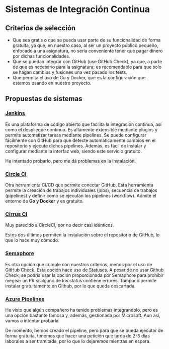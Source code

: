 # Sistemas de Integración Continua

## Criterios de selección

- Que sea gratis o que se pueda usar parte de su funcionalidad de forma gratuita, ya que, en nuestro caso, al ser un proyecto público pequeño, enfocado a una asignatura, no sería conveniente tener que pagar dinero por dichas funcionalidades.
- Que se puedan integrar con GitHub (use GitHub Check), ya que, a parte de que es necesario para la asignatura; es recomendable para que solo se hagan cambios y fusiones una vez pasado los tests.
- Que permita el uso de Go y Docker, que es la configuración que estamos usando en nuestro proyecto.

## Propuestas de sistemas

### [Jenkins](https://www.jenkins.io/)

Es una plataforma de código abierto que facilita la integración continua, así como el despliegue contínuo. Es altamente extensible mediante plugins y permite automatizar tareas mediante pipelines. Se puede configurar fácilmente con GitHub para que detecte automáticamente cambios en el repositorio y ejecute dichos pipelines. Además, es fácil de instalar y configurar mediante la interfaz web, siendo este servicio gratuito.

He intentado probarlo, pero me dá problemas en la instalación.

### [Circle CI](https://circleci.com/)

Otra herramienta CI/CD que permite conectar GitHub. Esta herramienta permite la creación de trabajos individuales (jobs), secuencia de trabajos (pipelines) y definir como se ejecutan los pipelines (workflow). Admite el entorno de **Go y Docker** y es gratuito.

### [Cirrus CI](https://cirrus-ci.org/)

Muy parecido a CircleCI, por no decir casi idénticos.

Estos dos últimos permiten la instalación sobre el repositorio de GitHub, lo que lo hace muy cómodo.

### [Semaphore](https://semaphoreci.com/)

Es otra opción que cumple con nuestros criterios, menos por el uso de GitHub Check. Esta opción hace uso de [Statuses](https://docs.github.com/es/rest/commits/statuses?apiVersion=2022-11-28). A pesar de no usar Github Check, se podría usar la opción proporcionada por Semaphore para prohibir megear un PR si alguno de los status contiene errores. Tampoco permite instalar gratuitamente en Github, por lo que queda descartada.

### [Azure Pipelines](https://azure.microsoft.com/es-es/products/devops)

He visto que algún compañero ha tenido problemas integrandolo, pero es una opción bastante famosa y, además, gestionada por Microsoft. Aun así, vamos a intentar probarla.

De momento, hemos creado el pipeline, pero para que se pueda ejecutar de forma gratuita, tenemos que hacer una petición que tarda de 2-3 días laborales a ser tramitada, por lo que lo dejaremos mientras en espera.